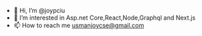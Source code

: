 - 👋 Hi, I’m @joypciu
- 👀 I’m interested in Asp.net Core,React,Node,Graphql and Next.js
- 📫 How to reach me usmanjoycse@gmail.com
